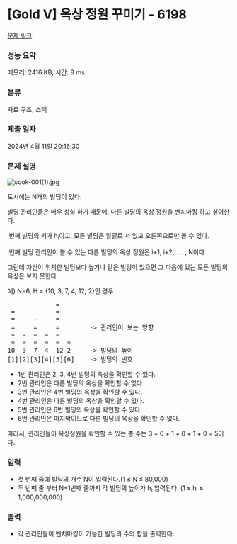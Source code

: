 # [Gold V] 옥상 정원 꾸미기 - 6198 

[문제 링크](https://www.acmicpc.net/problem/6198) 

### 성능 요약

메모리: 2416 KB, 시간: 8 ms

### 분류

자료 구조, 스택

### 제출 일자

2024년 4월 11일 20:16:30

### 문제 설명

<p><img alt="sook-001(1).jpg" src="https://upload.acmicpc.net/ca458f07-d3b3-436f-a996-49080935149a/-/preview/"></p>

<p>도시에는 N개의 빌딩이 있다.</p>

<p>빌딩 관리인들은 매우 성실 하기 때문에, 다른 빌딩의 옥상 정원을 벤치마킹 하고 싶어한다.</p>

<p>i번째 빌딩의 키가 h<sub>i</sub>이고, 모든 빌딩은 일렬로 서 있고 오른쪽으로만 볼 수 있다.</p>

<p>i번째 빌딩 관리인이 볼 수 있는 다른 빌딩의 옥상 정원은 i+1, i+2, .... , N이다.</p>

<p>그런데 자신이 위치한 빌딩보다 높거나 같은 빌딩이 있으면 그 다음에 있는 모든 빌딩의 옥상은 보지 못한다.</p>

<p>예) N=6, H = {10, 3, 7, 4, 12, 2}인 경우</p>

<pre>             = 
 =           = 
 =     -     = 
 =     =     =        -> 관리인이 보는 방향
 =  -  =  =  =   
 =  =  =  =  =  = 
10  3  7  4  12 2     -> 빌딩의 높이
[1][2][3][4][5][6]    -> 빌딩의 번호</pre>

<ul>
	<li>1번 관리인은 2, 3, 4번 빌딩의 옥상을 확인할 수 있다.</li>
	<li>2번 관리인은 다른 빌딩의 옥상을 확인할 수 없다.</li>
	<li>3번 관리인은 4번 빌딩의 옥상을 확인할 수 있다.</li>
	<li>4번 관리인은 다른 빌딩의 옥상을 확인할 수 없다.</li>
	<li>5번 관리인은 6번 빌딩의 옥상을 확인할 수 있다.</li>
	<li>6번 관리인은 마지막이므로 다른 빌딩의 옥상을 확인할 수 없다.</li>
</ul>

<p>따라서, 관리인들이 옥상정원을 확인할 수 있는 총 수는 3 + 0 + 1 + 0 + 1 + 0 = 5이다.</p>

### 입력 

 <ul>
	<li>첫 번째 줄에 빌딩의 개수 N이 입력된다.(1 ≤ N ≤ 80,000)</li>
	<li>두 번째 줄 부터 N+1번째 줄까지 각 빌딩의 높이가 h<sub>i</sub> 입력된다. (1 ≤ h<sub>i</sub> ≤ 1,000,000,000)</li>
</ul>

### 출력 

 <ul>
	<li>각 관리인들이 벤치마킹이 가능한 빌딩의 수의 합을 출력한다.</li>
</ul>

